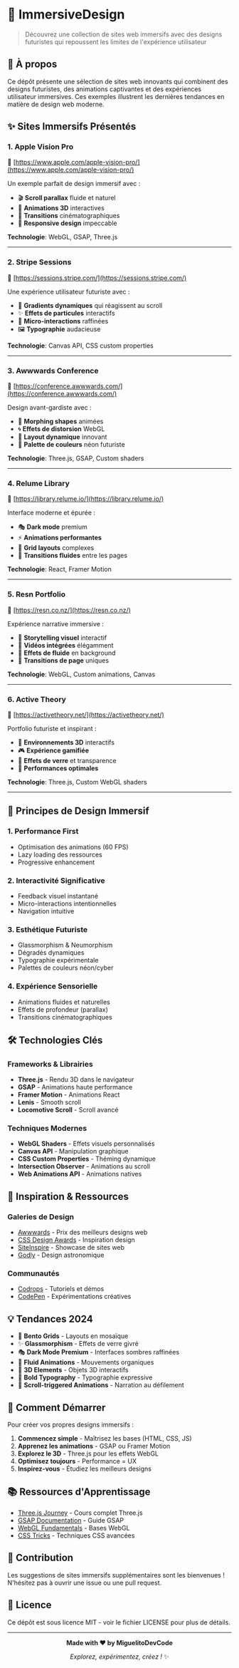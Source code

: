 # 🚀 ImmersiveDesign

> Découvrez une collection de sites web immersifs avec des designs futuristes qui repoussent les limites de l'expérience utilisateur

## 📖 À propos

Ce dépôt présente une sélection de sites web innovants qui combinent des designs futuristes, des animations captivantes et des expériences utilisateur immersives. Ces exemples illustrent les dernières tendances en matière de design web moderne.

## ✨ Sites Immersifs Présentés

### 1. **Apple Vision Pro**
🔗 [https://www.apple.com/apple-vision-pro/](https://www.apple.com/apple-vision-pro/)

Un exemple parfait de design immersif avec :
- 🎬 **Scroll parallax** fluide et naturel
- 🎨 **Animations 3D** interactives
- 💫 **Transitions** cinématographiques
- 📱 **Responsive design** impeccable

**Technologie**: WebGL, GSAP, Three.js

---

### 2. **Stripe Sessions**
🔗 [https://sessions.stripe.com/](https://sessions.stripe.com/)

Une expérience utilisateur futuriste avec :
- 🌈 **Gradients dynamiques** qui réagissent au scroll
- ✨ **Effets de particules** interactifs
- 🎯 **Micro-interactions** raffinées
- 🖼️ **Typographie** audacieuse

**Technologie**: Canvas API, CSS custom properties

---

### 3. **Awwwards Conference**
🔗 [https://conference.awwwards.com/](https://conference.awwwards.com/)

Design avant-gardiste avec :
- 🔮 **Morphing shapes** animées
- 🌀 **Effets de distorsion** WebGL
- 🎪 **Layout dynamique** innovant
- 🎨 **Palette de couleurs** néon futuriste

**Technologie**: Three.js, GSAP, Custom shaders

---

### 4. **Relume Library**
🔗 [https://library.relume.io/](https://library.relume.io/)

Interface moderne et épurée :
- 🎭 **Dark mode** premium
- ⚡ **Animations performantes**
- 🧩 **Grid layouts** complexes
- 🔄 **Transitions fluides** entre les pages

**Technologie**: React, Framer Motion

---

### 5. **Resn Portfolio**
🔗 [https://resn.co.nz/](https://resn.co.nz/)

Expérience narrative immersive :
- 📖 **Storytelling visuel** interactif
- 🎥 **Vidéos intégrées** élégamment
- 🌊 **Effets de fluide** en background
- 🎨 **Transitions de page** uniques

**Technologie**: WebGL, Custom animations, Canvas

---

### 6. **Active Theory**
🔗 [https://activetheory.net/](https://activetheory.net/)

Portfolio futuriste et inspirant :
- 🌌 **Environnements 3D** interactifs
- 🎮 **Expérience gamifiée**
- 💎 **Effets de verre** et transparence
- 🚀 **Performances optimales**

**Technologie**: Three.js, Custom WebGL shaders

---

## 🎯 Principes de Design Immersif

### 1. **Performance First**
- Optimisation des animations (60 FPS)
- Lazy loading des ressources
- Progressive enhancement

### 2. **Interactivité Significative**
- Feedback visuel instantané
- Micro-interactions intentionnelles
- Navigation intuitive

### 3. **Esthétique Futuriste**
- Glassmorphism & Neumorphism
- Dégradés dynamiques
- Typographie expérimentale
- Palettes de couleurs néon/cyber

### 4. **Expérience Sensorielle**
- Animations fluides et naturelles
- Effets de profondeur (parallax)
- Transitions cinématographiques

## 🛠️ Technologies Clés

### Frameworks & Librairies
- **Three.js** - Rendu 3D dans le navigateur
- **GSAP** - Animations haute performance
- **Framer Motion** - Animations React
- **Lenis** - Smooth scroll
- **Locomotive Scroll** - Scroll avancé

### Techniques Modernes
- **WebGL Shaders** - Effets visuels personnalisés
- **Canvas API** - Manipulation graphique
- **CSS Custom Properties** - Théming dynamique
- **Intersection Observer** - Animations au scroll
- **Web Animations API** - Animations natives

## 🎨 Inspiration & Ressources

### Galeries de Design
- [Awwwards](https://www.awwwards.com/) - Prix des meilleurs designs web
- [CSS Design Awards](https://www.cssdesignawards.com/) - Inspiration design
- [SiteInspire](https://www.siteinspire.com/) - Showcase de sites web
- [Godly](https://godly.website/) - Design astronomique

### Communautés
- [Codrops](https://thecssninjas.com/) - Tutoriels et démos
- [CodePen](https://codepen.io/) - Expérimentations créatives

## 💡 Tendances 2024

- 🌈 **Bento Grids** - Layouts en mosaïque
- ✨ **Glassmorphism** - Effets de verre givré
- 🎭 **Dark Mode Premium** - Interfaces sombres raffinées
- 🌊 **Fluid Animations** - Mouvements organiques
- 🔮 **3D Elements** - Objets 3D interactifs
- 🎨 **Bold Typography** - Typographie expressive
- 💫 **Scroll-triggered Animations** - Narration au défilement

## 🚀 Comment Démarrer

Pour créer vos propres designs immersifs :

1. **Commencez simple** - Maîtrisez les bases (HTML, CSS, JS)
2. **Apprenez les animations** - GSAP ou Framer Motion
3. **Explorez le 3D** - Three.js pour les effets WebGL
4. **Optimisez toujours** - Performance = UX
5. **Inspirez-vous** - Étudiez les meilleurs designs

## 📚 Ressources d'Apprentissage

- [Three.js Journey](https://threejs-journey.com/) - Cours complet Three.js
- [GSAP Documentation](https://greensock.com/docs/) - Guide GSAP
- [WebGL Fundamentals](https://webglfundamentals.org/) - Bases WebGL
- [CSS Tricks](https://css-tricks.com/) - Techniques CSS avancées

## 🤝 Contribution

Les suggestions de sites immersifs supplémentaires sont les bienvenues ! N'hésitez pas à ouvrir une issue ou une pull request.

## 📄 Licence

Ce dépôt est sous licence MIT - voir le fichier LICENSE pour plus de détails.

---

<div align="center">
  
**Made with ❤️ by MiguelitoDevCode**

*Explorez, expérimentez, créez !* ✨

</div>
